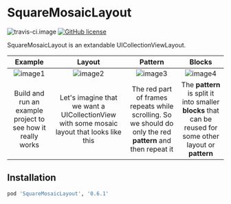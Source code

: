 # SquareMosaicLayout
![travis-ci.image](https://travis-ci.org/iwheelbuy/SquareMosaicLayout.svg?branch=master) [![GitHub license](https://img.shields.io/badge/license-MIT-blue.svg)](https://raw.githubusercontent.com/iwheelbuy/SquareMosaicLayout/master/LICENSE)


SquareMosaicLayout is an extandable UICollectionViewLayout.

| Example | Layout | Pattern | Blocks |
|:-:|:-:|:-:|:-:|
| ![image1](https://github.com/iwheelbuy/SquareMosaicLayout/blob/master/Example/SquareMosaicLayout/ezgif.com-optimize.gif) | ![image2](https://github.com/iwheelbuy/SquareMosaicLayout/blob/master/Example/SquareMosaicLayout/rsz_1.png) | ![image3](https://github.com/iwheelbuy/SquareMosaicLayout/blob/master/Example/SquareMosaicLayout/rsz_12.png) | ![image4](https://github.com/iwheelbuy/SquareMosaicLayout/blob/master/Example/SquareMosaicLayout/rsz_3.png) |
| Build and run an example project to see how it really works | Let's imagine that we want a UICollectionView with some mosaic layout that looks like this | The red part of frames repeats while scrolling. So we should do only the red __pattern__ and then repeat it | The __pattern__ is split it into smaller __blocks__ that can be reused for some other layout or __pattern__ |

## Installation

```ruby
pod 'SquareMosaicLayout', '0.6.1'
```
